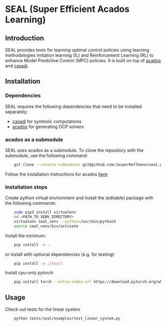 # SEAL (Super Efficient Acados Learning)

## Introduction

SEAL provides tools for learning optimal control policies using learning
methodologies Imitation learning (IL) and Reinforcement Learning (RL) to enhance
Model Predictive Control (MPC) policies. It is built on top of
[acados](https://docs.acados.org/index.html) and [casadi](https://web.casadi.org/).

## Installation

### Dependencies

SEAL requires the following dependencies that need to be installed separately:

- [casadi](https://web.casadi.org/) for symbolic computations
- [acados](https://docs.acados.org/index.html) for generating OCP solvers

### acados as a submodule

SEAL uses acados as a submodule. To clone the repository with the submodule, use the following command:

``` bash
    git clone --recurse-submodules git@github.com:JasperHoffmann/seal.git
```

Follow the installation instructions for acados [here](https://docs.acados.org/installation/)

### Installation steps

Create python virtual environment and install the (editable) package with the following commands:

``` bash
    sudo pip3 install virtualenv
    cd <PATH_TO_VENV_DIRECTORY>
    virtualenv seal_venv --python=/usr/bin/python3
    source seal_venv/bin/activate
```

Install the minimum:

``` bash
    pip install -e .
```

or install with optional dependencies (e.g. for testing):

``` bash
    pip install -e .[test]
```

Install cpu-only pytorch

``` bash
    pip install torch --extra-index-url https://download.pytorch.org/whl/cpu
```

## Usage

Check out tests for the linear system


``` bash
    python tests/seal/examples/test_linear_system.py
```
